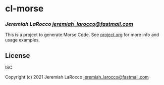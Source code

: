 # cl-morse
### _Jeremiah LaRocco <jeremiah_larocco@fastmail.com>_

This is a project to generate Morse Code.
See [project.org](http://github.com/jl2/cl-morse/project.org) for more info and usage examples.

## License

ISC


Copyright (c) 2021 Jeremiah LaRocco <jeremiah_larocco@fastmail.com>


